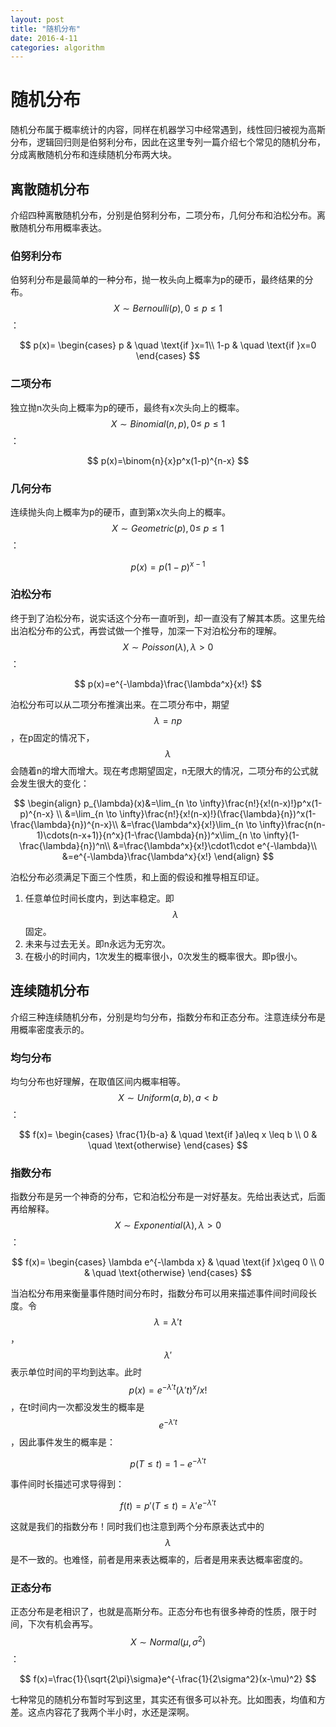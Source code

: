 ```yaml
---
layout: post
title: "随机分布"
date: 2016-4-11
categories: algorithm
---
```

# 随机分布
随机分布属于概率统计的内容，同样在机器学习中经常遇到，线性回归被视为高斯分布，逻辑回归则是伯努利分布，因此在这里专列一篇介绍七个常见的随机分布，分成离散随机分布和连续随机分布两大块。

## 离散随机分布
介绍四种离散随机分布，分别是伯努利分布，二项分布，几何分布和泊松分布。离散随机分布用概率表达。

### 伯努利分布
伯努利分布是最简单的一种分布，抛一枚头向上概率为p的硬币，最终结果的分布。$$X\sim Bernoulli(p),0\leq p\leq1$$：

$$
p(x)=
\begin{cases}
p & \quad \text{if }x=1\\
1-p & \quad \text{if }x=0
\end{cases}
$$

### 二项分布
独立抛n次头向上概率为p的硬币，最终有x次头向上的概率。$$X\sim Binomial(n,p), 0\leq \ p\leq 1$$：

$$
p(x)=\binom{n}{x}p^x(1-p)^{n-x}
$$

### 几何分布
连续抛头向上概率为p的硬币，直到第x次头向上的概率。$$X\sim Geometric(p), 0\leq \ p\leq 1$$：

$$
p(x)=p(1-p)^{x-1}
$$

### 泊松分布
终于到了泊松分布，说实话这个分布一直听到，却一直没有了解其本质。这里先给出泊松分布的公式，再尝试做一个推导，加深一下对泊松分布的理解。$$X\sim Poisson(\lambda), \lambda > 0$$：

$$
p(x)=e^{-\lambda}\frac{\lambda^x}{x!}
$$

泊松分布可以从二项分布推演出来。在二项分布中，期望$$\lambda=np$$，在p固定的情况下，$$\lambda$$会随着n的增大而增大。现在考虑期望固定，n无限大的情况，二项分布的公式就会发生很大的变化：

$$
\begin{align}
p_{\lambda}(x)&=\lim_{n \to \infty}\frac{n!}{x!(n-x)!}p^x(1-p)^{n-x} \\
&=\lim_{n \to \infty}\frac{n!}{x!(n-x)!}(\frac{\lambda}{n})^x(1-\frac{\lambda}{n})^{n-x}\\
&=\frac{\lambda^x}{x!}\lim_{n \to \infty}\frac{n(n-1)\cdots(n-x+1)}{n^x}(1-\frac{\lambda}{n})^x\lim_{n \to \infty}(1-\frac{\lambda}{n})^n\\
&=\frac{\lambda^x}{x!}\cdot1\cdot e^{-\lambda}\\
&=e^{-\lambda}\frac{\lambda^x}{x!}
\end{align}
$$

泊松分布必须满足下面三个性质，和上面的假设和推导相互印证。

1. 任意单位时间长度内，到达率稳定。即$$\lambda$$固定。
2. 未来与过去无关。即n永远为无穷次。
3. 在极小的时间内，1次发生的概率很小，0次发生的概率很大。即p很小。

## 连续随机分布
介绍三种连续随机分布，分别是均匀分布，指数分布和正态分布。注意连续分布是用概率密度表示的。

### 均匀分布
均匀分布也好理解，在取值区间内概率相等。$$X\sim Uniform(a,b), a<b$$：

$$
f(x)=
\begin{cases}
\frac{1}{b-a} & \quad \text{if }a\leq x \leq b \\
0 & \quad \text{otherwise}
\end{cases}
$$

### 指数分布
指数分布是另一个神奇的分布，它和泊松分布是一对好基友。先给出表达式，后面再给解释。$$X\sim Exponential(\lambda), \lambda>0$$：

$$
f(x)=
\begin{cases}
\lambda e^{-\lambda x} & \quad \text{if }x\geq 0 \\
0 & \quad \text{otherwise}
\end{cases}
$$

当泊松分布用来衡量事件随时间分布时，指数分布可以用来描述事件间时间段长度。令$$\lambda=\lambda't$$，$$\lambda'$$表示单位时间的平均到达率。此时$$p(x)=e^{-\lambda't}(\lambda't)^x/x!$$，在t时间内一次都没发生的概率是$$e^{-\lambda' t}$$，因此事件发生的概率是：

$$
p(T\leq t)=1-e^{-\lambda' t}
$$

事件间时长描述可求导得到：

$$
f(t)=p'(T\leq t)=\lambda' e^{-\lambda' t}
$$

这就是我们的指数分布！同时我们也注意到两个分布原表达式中的$$\lambda$$是不一致的。也难怪，前者是用来表达概率的，后者是用来表达概率密度的。

### 正态分布
正态分布是老相识了，也就是高斯分布。正态分布也有很多神奇的性质，限于时间，下次有机会再写。$$X \sim Normal(\mu,\sigma^2)$$：

$$
f(x)=\frac{1}{\sqrt{2\pi}\sigma}e^{-\frac{1}{2\sigma^2}(x-\mu)^2}
$$


七种常见的随机分布暂时写到这里，其实还有很多可以补充。比如图表，均值和方差。这点内容花了我两个半小时，水还是深啊。


